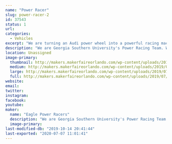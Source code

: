 ```yaml
---
name: "Power Racer"
slug: power-racer-2
id: 37543
status: 1
url: 
categories:
  - Vehicles
excerpt: "We are turning an Audi power wheel into a powerful racing machine."
description: "We are Georgia Southern University's Power Racing Team. We are coming to Orlando to participate in our first power wheels race. We are racing an Audi power wheel."
location: Unassigned
image-primary:
  thumbnail: http://makers.makerfaireorlando.com/wp-content/uploads/2019/07/MFO2019_Round_logo_V3_w_date-150x150.png
  medium: http://makers.makerfaireorlando.com/wp-content/uploads/2019/07/MFO2019_Round_logo_V3_w_date-300x296.png
  large: http://makers.makerfaireorlando.com/wp-content/uploads/2019/07/MFO2019_Round_logo_V3_w_date.png
  full: http://makers.makerfaireorlando.com/wp-content/uploads/2019/07/MFO2019_Round_logo_V3_w_date.png
website: 
email: 
twitter: 
instagram: 
facebook: 
youtube: 
maker:
  name: "Eagle Power Racers"
  description: "We are Georgia Southern University's Power Racing Team. We are coming to the Maker Fair to race in the power wheel series."
  image-primary: 
last-modified-db: "2019-10-14 20:41:44"
last-exported: "2020-07-07 11:01:41"
---
```

